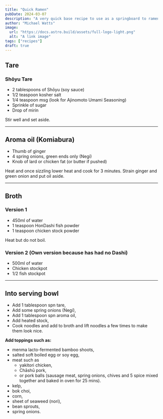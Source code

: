 ```yaml
---
title: "Quick Ramen"
pubDate: 2024-03-07
description: "A very quick base recipe to use as a springboard to ramen heights (or depths depending on how you look at it)..."
author: "Michael Watts"
image:
  url: "https://docs.astro.build/assets/full-logo-light.png"
  alt: "A link image"
tags: ["recipes"]
draft: true
---
```


## Tare

### Shōyu Tare

- 2 tablespoons of Shōyu (soy sauce)
- 1/2 teaspoon kosher salt
- 1/4 teaspoon msg (look for Ajinomoto Umami Seasoning)
- Sprinkle of sugar
- Drop of mirin

Stir well and set aside.

---

## Aroma oil (Komiabura)

- Thumb of ginger
- 4 spring onions, green ends only (Negi)
- Knob of lard or chicken fat (or butter if pushed)

Heat and once sizzling lower heat and cook for 3 minutes.
Strain ginger and green onion and put oil aside.

---

## Broth

### Version 1

- 450ml of water
- 1 teaspoon HonDashi fish powder
- 1 teaspoon chicken stock powder

Heat but do not boil.

### Version 2 (Own version because has had no Dashi)

- 500ml of water
- Chicken stockpot
- 1/2 fish stockpot

---

## Into serving bowl

- Add 1 tablespoon spn tare,
- Add some spring onions (Negi),
- Add 1 tablespoon spn aroma oil,
- Add heated stock,
- Cook noodles and add to broth and lift noodles a few times to make them look nice.

**Add toppings such as:**

- menma lacto-fermented bamboo shoots,
- salted soft boiled egg or soy egg,
- meat such as
  - yakitori chicken,
  - Chāshū pork,
  - or pork balls (sausage meat, spring onions, chives and 5 spice mixed together and baked in oven for 25 mins).
- kelp,
- bok choi,
- corn,
- sheet of seaweed (nori),
- bean sprouts,
- spring onions.
